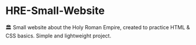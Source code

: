 # HRE-Small-Website
🏛️ Small website about the Holy Roman Empire, created to practice HTML &amp; CSS basics. Simple and lightweight project.
